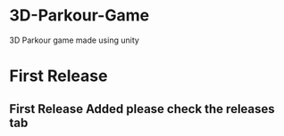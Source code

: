 # 3D-Parkour-Game
3D Parkour game made using unity


# First Release
## First Release Added please check the releases tab
